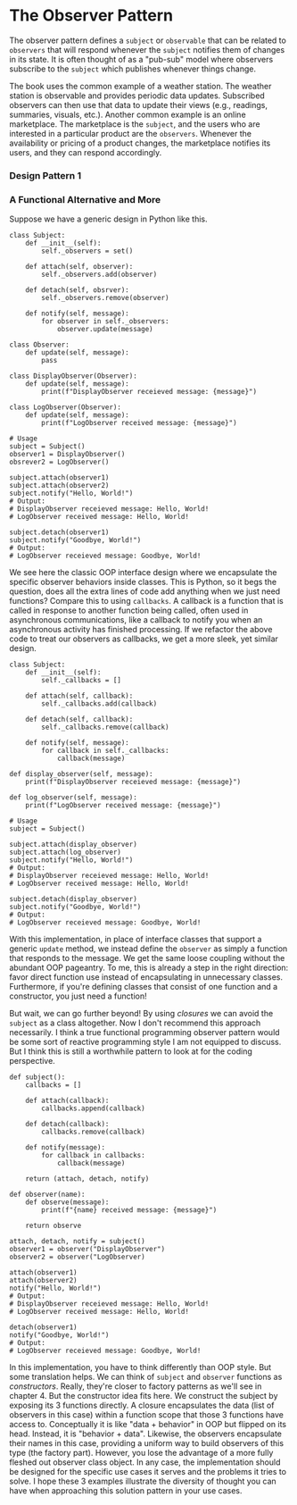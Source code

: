 # The Observer Pattern

The observer pattern defines a `subject` or `observable` that can be related to `observers` that will respond whenever the `subject` notifies them of changes in its state. It is often thought of as a "pub-sub" model where observers subscribe to the `subject` which publishes whenever things change. 

The book uses the common example of a weather station. The weather station is observable and provides periodic data updates. Subscribed observers can then use that data to update their views (e.g., readings, summaries, visuals, etc.). Another common example is an online marketplace. The marketplace is the `subject`, and the users who are interested in a particular product are the `observers`. Whenever the availability or pricing of a product changes, the marketplace notifies its users, and they can respond accordingly. 


### Design Pattern 1


### A Functional Alternative and More

Suppose we have a generic design in Python like this.

```
class Subject:
    def __init__(self):
        self._observers = set()
    
    def attach(self, observer):
        self._observers.add(observer)
    
    def detach(self, obsrver):
        self._observers.remove(observer)
    
    def notify(self, message):
        for observer in self._observers:
            observer.update(message)

class Observer:
    def update(self, message):
        pass

class DisplayObserver(Observer):
    def update(self, message):
        print(f"DisplayObserver receieved message: {message}")

class LogObserver(Observer):
    def update(self, message):
        print(f"LogObserver received message: {message}")

# Usage
subject = Subject()
observer1 = DisplayObserver()
obsrever2 = LogObserver()

subject.attach(observer1)
subject.attach(observer2)
subject.notify("Hello, World!")
# Output:
# DisplayObserver receieved message: Hello, World!
# LogObserver received message: Hello, World!

subject.detach(observer1)
subject.notify("Goodbye, World!")
# Output:
# LogObserver receieved message: Goodbye, World!
```

We see here the classic OOP interface design where we encapsulate the specific observer behaviors inside classes. This is Python, so it begs the question, does all the extra lines of code add anything when we just need functions? Compare this to using `callbacks`. A callback is a function that is called in response to another function being called, often used in asynchronous communications, like a callback to notify you when an asynchronous activity has finished processing. If we refactor the above code to treat our observers as callbacks, we get a more sleek, yet similar design.

```
class Subject:
    def __init__(self):
        self._callbacks = []
    
    def attach(self, callback):
        self._callbacks.add(callback)
    
    def detach(self, callback):
        self._callbacks.remove(callback)
    
    def notify(self, message):
        for callback in self._callbacks:
            callback(message)

def display_observer(self, message):
    print(f"DisplayObserver receieved message: {message}")

def log_observer(self, message):
    print(f"LogObserver received message: {message}")

# Usage
subject = Subject()

subject.attach(display_observer)
subject.attach(log_observer)
subject.notify("Hello, World!")
# Output:
# DisplayObserver receieved message: Hello, World!
# LogObserver received message: Hello, World!

subject.detach(display_observer)
subject.notify("Goodbye, World!")
# Output:
# LogObserver receieved message: Goodbye, World!
```

With this implementation, in place of interface classes that support a generic `update` method, we instead define the `observer` as simply a function that responds to the message. We get the same loose coupling without the abundant OOP pageantry. To me, this is already a step in the right direction: favor direct function use instead of encapsulating in unnecessary classes. Furthermore, if you're defining classes that consist of one function and a constructor, you just need a function! 

But wait, we can go further beyond! By using *closures* we can avoid the `subject` as a class altogether. Now I don't recommend this approach necessarily. I think a true functional programming observer pattern would be some sort of reactive programming style I am not equipped to discuss. But I think this is still a worthwhile pattern to look at for the coding perspective. 

```
def subject():
    callbacks = []
    
    def attach(callback):
        callbacks.append(callback)
    
    def detach(callback):
        callbacks.remove(callback)
    
    def notify(message):
        for callback in callbacks:
            callback(message)
    
    return (attach, detach, notify)

def observer(name):
    def observe(message):
        print(f"{name} received message: {message}")
    
    return observe

attach, detach, notify = subject()
observer1 = observer("DisplayObserver")
observer2 = observer("LogObserver)

attach(observer1)
attach(observer2)
notify("Hello, World!")
# Output:
# DisplayObserver receieved message: Hello, World!
# LogObserver received message: Hello, World!

detach(observer1)
notify("Goodbye, World!")
# Output:
# LogObserver receieved message: Goodbye, World!
```

In this implementation, you have to think differently than OOP style. But some translation helps. We can think of `subject` and `observer` functions as *constructors*. Really, they're closer to factory patterns as we'll see in chapter 4. But the constructor idea fits here. We construct the subject by exposing its 3 functions directly. A closure encapsulates the data (list of observers in this case) within a function scope that those 3 functions have access to. Conceptually it is like "data + behavior" in OOP but flipped on its head. Instead, it is "behavior + data". Likewise, the observers encapsulate their names in this case, providing a uniform way to build observers of this type (the factory part). However, you lose the advantage of a more fully fleshed out observer class object. In any case, the implementation should be designed for the specific use cases it serves and the problems it tries to solve. I hope these 3 examples illustrate the diversity of thought you can have when approaching this solution pattern in your use cases. 
